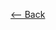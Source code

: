 [⟵ Back](https://github.com/radumarias/syncoxiders/blob/main/README.md#poc)

[![]()](resources/git-changes.mp4)
[![]()](resources/git-rename.mp4)
